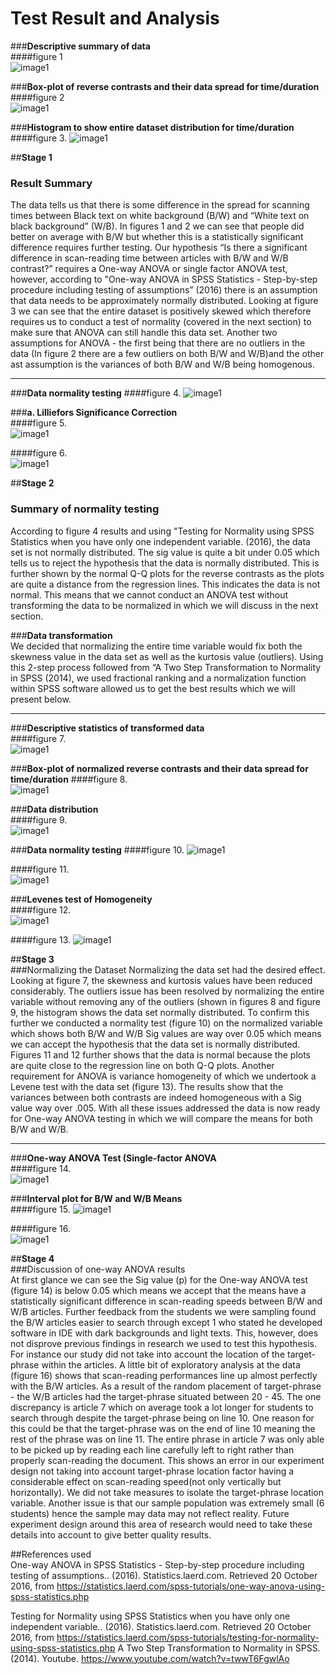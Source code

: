 # Test Result and Analysis

###__Descriptive summary of data__  
####figure 1  
![image1](images/AnovaTable.PNG)

###__Box-plot of reverse contrasts and their data spread for time/duration__  
####figure 2  
![image1](images/data_analysis_1.jpg)

###__Histogram to show entire dataset distribution for time/duration__
####figure 3.
![image1](images/data_analysis_2.jpg)  

##__Stage 1__  
### Result Summary  
The data tells us that there is some difference in the spread for scanning times between Black text on white background (B/W)  and “White text on black background” (W/B). In figures 1 and 2 we can see that people did better on average with B/W but whether this is a statistically significant difference requires further testing. 
Our hypothesis “Is there a significant difference in scan-reading time between articles with B/W and W/B contrast?” requires a One-way ANOVA or single factor ANOVA test, however, according to "One-way ANOVA in SPSS Statistics - Step-by-step procedure including testing of assumptions” (2016)  there is an assumption that data needs to be approximately normally distributed. Looking at figure 3 we can see that the entire dataset is positively skewed which therefore requires us to conduct a test of normality (covered in the next section) to make sure that ANOVA can still handle this data set. 
Another two assumptions for ANOVA - the first being that there are no outliers in the data (In figure 2 there are a few outliers on both B/W and W/B)and the other ast assumption is the variances of both B/W and W/B being homogenous.
  

<hr>

###__Data normality testing__
####figure 4.
![image1](images/Normalization1.PNG)  

###__a. Lilliefors Significance Correction__  
####figure 5.  
![image1](images/data_analysis_3.jpg) 

####figure 6.  
![image1](images/data_analysis_4.jpg)  

##__Stage 2__  
### Summary of normality testing  
According to figure 4 results and using "Testing for Normality using SPSS Statistics when you have only one independent variable. (2016), the data set is not normally distributed. The sig value is quite a bit under 0.05 which tells us to reject the hypothesis that the data is normally distributed. This is further shown by the normal Q-Q plots for the reverse contrasts as the plots are quite a distance from the regression lines. This indicates the data is not normal. This means that we cannot conduct an ANOVA test without transforming the data to be normalized in which we will discuss in the next section.  


###__Data transformation__  
We decided that normalizing the entire time variable would fix both the skewness value in the data set as well as the kurtosis value (outliers). Using this 2-step process followed from “A Two Step Transformation to Normality in SPSS (2014), we used fractional ranking and a normalization function within SPSS software allowed us to get the best results which we will present below.  
 

<hr>

###__Descriptive statistics of transformed data__  
####figure 7.  
![image1](images/Descriptives.PNG)  

###__Box-plot of normalized reverse contrasts and their data spread for time/duration__
####figure 8.  
![image1](images/data_analysis_5.jpg)  

###__Data distribution__  
####figure 9.  
![image1](images/data_analysis_6.jpg)  

###__Data normality testing__
####figure 10.
![image1](images/TestsofNormality.PNG)  

####figure 11.  
![image1](images/data_analysis_7.jpg)  

###__Levenes test of Homogeneity__  
####figure 12.  
![image1](images/Homo.PNG)  

####figure 13.
![image1](images/data_analysis_8.jpg)  

##__Stage 3__  
###Normalizing the Dataset
Normalizing the data set had the desired effect. Looking at figure 7, the skewness and kurtosis values have been reduced considerably.  The outliers issue has been resolved by normalizing the entire variable without removing any of the outliers (shown in figures 8 and figure 9, the histogram shows the data set normally distributed.
To confirm this further we conducted a normality test (figure 10) on the normalized variable which shows both B/W and W/B Sig values are way over 0.05 which means we can accept the hypothesis that the data set is normally distributed. Figures 11 and 12 further shows that the data is normal because the plots are quite close to the regression line on both Q-Q plots.
Another requirement for ANOVA is variance homogeneity of which we undertook a Levene test with the data set (figure 13). The results show that the variances between both contrasts are indeed homogeneous with a Sig value way over .005. 
With all these issues addressed the data is now ready for One-way ANOVA testing in which we will compare the means for both B/W and W/B.  

<hr>

###__One-way ANOVA Test (Single-factor ANOVA__  
####figure 14.  
![image1](images/ANOVATest.PNG)  

###__Interval plot for B/W and W/B Means__  
####figure 15.
![image1](images/data_analysis_9.jpg)  

####figure 16.  
![image1](images/number_of_lines_average_story_performance_combo.PNG) 

##__Stage 4__  
###Discussion of one-way ANOVA results  
At first glance we can see the Sig value (p) for the One-way ANOVA test (figure 14) is below 0.05 which means we accept that the means have a statistically significant difference in scan-reading speeds between B/W and W/B articles. Further feedback from the students we were sampling found the B/W articles easier to search through except 1 who stated he developed software in IDE with dark backgrounds and light texts.
This, however, does not disprove previous findings in research we used to test this hypothesis. For instance our study did not take into account the location of the target-phrase within the articles.          A little bit of exploratory analysis at the data (figure 16) shows that scan-reading performances line up almost perfectly with the B/W articles. As a result of the random placement of target-phrase - the W/B articles had the target-phrase situated between 20 - 45. The one discrepancy is article 7 which on average took a lot longer for students to search through despite the target-phrase being on line 10. One reason for this could be that the target-phrase was on the end of line 10 meaning the rest of the phrase was on line 11. The entire phrase in article 7 was only able to be picked up by reading each line carefully left to right rather than properly scan-reading the document. This shows an error in our experiment design not taking into account target-phrase location factor having a considerable effect on scan-reading speed(not only vertically but horizontally). We did not take measures to isolate the target-phrase location variable. 
Another issue is that our sample population was extremely small (6 students) hence the sample may data may not reflect reality. 
Future experiment design around this area of research would need to take these details into account to give better quality results.  

##References used  
One-way ANOVA in SPSS Statistics - Step-by-step procedure including testing of assumptions.. (2016). Statistics.laerd.com. Retrieved 20 October 2016, from https://statistics.laerd.com/spss-tutorials/one-way-anova-using-spss-statistics.php

Testing for Normality using SPSS Statistics when you have only one independent variable.. (2016). Statistics.laerd.com. Retrieved 20 October 2016, from https://statistics.laerd.com/spss-tutorials/testing-for-normality-using-spss-statistics.php
A Two Step Transformation to Normality in SPSS. (2014). Youtube.
https://www.youtube.com/watch?v=twwT6FgwlAo
